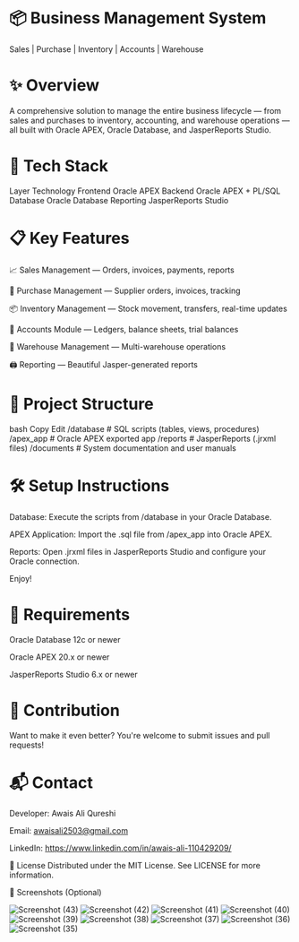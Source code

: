 # 📦 Business Management System
Sales | Purchase | Inventory | Accounts | Warehouse





# ✨ Overview
A comprehensive solution to manage the entire business lifecycle — from sales and purchases to inventory, accounting, and warehouse operations — all built with Oracle APEX, Oracle Database, and JasperReports Studio.

# 🚀 Tech Stack

Layer	Technology
Frontend	Oracle APEX
Backend	Oracle APEX + PL/SQL
Database	Oracle Database
Reporting	JasperReports Studio
# 📋 Key Features
📈 Sales Management — Orders, invoices, payments, reports

🛒 Purchase Management — Supplier orders, invoices, tracking

📦 Inventory Management — Stock movement, transfers, real-time updates

🧾 Accounts Module — Ledgers, balance sheets, trial balances

🏢 Warehouse Management — Multi-warehouse operations

🖨️ Reporting — Beautiful Jasper-generated reports

# 📂 Project Structure
bash
Copy
Edit
/database      # SQL scripts (tables, views, procedures)
/apex_app      # Oracle APEX exported app
/reports       # JasperReports (.jrxml files)
/documents     # System documentation and user manuals
# 🛠️ Setup Instructions
Database:
Execute the scripts from /database in your Oracle Database.

APEX Application:
Import the .sql file from /apex_app into Oracle APEX.

Reports:
Open .jrxml files in JasperReports Studio and configure your Oracle connection.

Enjoy!

# 📑 Requirements
Oracle Database 12c or newer

Oracle APEX 20.x or newer

JasperReports Studio 6.x or newer

# 🤝 Contribution
Want to make it even better?
You're welcome to submit issues and pull requests!

# 📬 Contact
Developer: Awais Ali Qureshi

Email: awaisali2503@gmail.com

LinkedIn: https://www.linkedin.com/in/awais-ali-110429209/

📄 License
Distributed under the MIT License.
See LICENSE for more information.

🎯 Screenshots (Optional)

![Screenshot (43)](https://github.com/user-attachments/assets/29cdfc47-1450-4bf6-8bc4-4d2e27d5f9af)
![Screenshot (42)](https://github.com/user-attachments/assets/90e1dc12-9557-4326-afcb-a8f45d6099a1)
![Screenshot (41)](https://github.com/user-attachments/assets/b22a8dca-1149-4756-a561-c489ac36ec87)
![Screenshot (40)](https://github.com/user-attachments/assets/7a5c05d2-b8a1-49e0-b90e-c4ae8b605f75)
![Screenshot (39)](https://github.com/user-attachments/assets/940b5708-122d-4d8f-b031-2995249c63cd)
![Screenshot (38)](https://github.com/user-attachments/assets/dcb3af51-4346-4e81-848e-061877787951)
![Screenshot (37)](https://github.com/user-attachments/assets/6dfef79b-e93d-4f76-86e6-16d690d9bd66)
![Screenshot (36)](https://github.com/user-attachments/assets/18a2a845-0983-4079-9179-681367638e84)
![Screenshot (35)](https://github.com/user-attachments/assets/4f2651d1-c00c-409f-b4f4-68b98c44f7e8)
